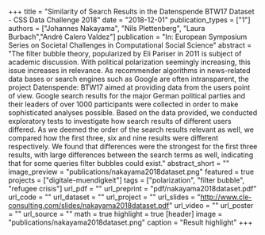 +++
title = "Similarity of Search Results in the Datenspende BTW17 Dataset - CSS Data Challenge 2018"
date = "2018-12-01"
publication_types = ["1"]
authors = ["Johannes Nakayama", "Nils Plettenberg", "Laura Burbach","André Calero Valdez"]
publication = "In: European Symposium Series on Societal Challenges in Computational Social Science"
abstract = "The filter bubble theory, popularized by Eli Pariser in 2011 is subject of academic discussion. With political polarization seemingly increasing, this issue increases in relevance. As recommender algorithms in news-related data bases or search engines such as Google are often intransparent, the project Datenspende: BTW17 aimed at providing data from the users point of view. Google search results for the major German political parties and their leaders of over 1000 participants were collected in order to make sophisticated analyses possible. Based on the data provided, we conducted exploratory tests to investigate how search results of different users differed. As we deemed the order of the search results relevant as well, we compared how the first three, six and nine results were different respectively. We found that differences were the strongest for the first three results, with large differences between the search terms as well, indicating that for some queries filter bubbles could exist."
abstract_short = ""
image_preview = "publications/nakayama2018dataset.png"
featured = true
projects = ["digitale-muendigkeit"]
tags = ["polarization", "filter bubble", "refugee crisis"]
url_pdf = ""
url_preprint = "pdf/nakayama2018dataset.pdf"
url_code = ""
url_dataset = ""
url_project = ""
url_slides = "http://www.cle-consulting.com/slides/nakayama2018dataset.pdf"
url_video = ""
url_poster = ""
url_source = ""
math = true
highlight = true
[header]
image = "publications/nakayama2018dataset.png"
caption = "Result highlight"
+++
